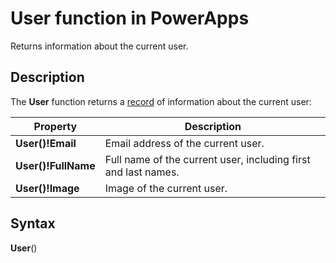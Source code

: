 <properties
	pageTitle="User function | Microsoft PowerApps"
	description="Reference information, including syntax, for the User function in PowerApps"
	services=""
	suite="powerapps"
	documentationCenter="na"
	authors="gregli-msft"
	manager="dwrede"
	editor=""
	tags=""/>

<tags
   ms.service="powerapps"
   ms.devlang="na"
   ms.topic="article"
   ms.tgt_pltfrm="na"
   ms.workload="na"
   ms.date="11/07/2015"
   ms.author="gregli"/>

# User function in PowerApps #

Returns information about the current user.

## Description ##

The **User** function returns a [record](working-with-tables.md#records) of information about the current user:

| Property | Description |
|----------|-------------|
| **User()!Email** | Email address of the current user. |
| **User()!FullName** | Full name of the current user, including first and last names. |
| **User()!Image** | Image of the current user. |

## Syntax ##

**User**()

